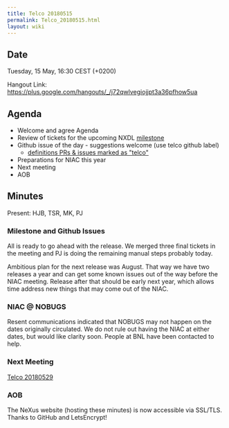 ```yaml
---
title: Telco 20180515
permalink: Telco_20180515.html
layout: wiki
---
```


Date
----

Tuesday, 15 May, 16:30 CEST (+0200)

<!-- end of autogeneration -->

Hangout Link:
<https://plus.google.com/hangouts/_/j72qwlvegiojjpt3a36pfhow5ua>


Agenda
------

-   Welcome and agree Agenda
-   Review of tickets for the upcoming NXDL [milestone](https://github.com/nexusformat/definitions/milestones)
-   Github issue of the day - suggestions welcome (use telco github label)
    - [definitions PRs & issues marked as "telco"](https://github.com/nexusformat/definitions/labels/telco)
-   Preparations for NIAC this year
-   Next meeting
-   AOB

Minutes
-------

Present: HJB, TSR, MK, PJ

### Milestone and Github Issues

All is ready to go ahead with the release. We merged three final tickets in the meeting and PJ is doing the remaining manual steps probably today.

Ambitious plan for the next release was August. That way we have two releases a year and can get some known issues out of the way before the NIAC meeting.
Release after that should be early next year, which allows time address new things that may come out of the NIAC.

### NIAC @ NOBUGS

Resent communications indicated that NOBUGS may not happen on the dates originally circulated. We do not rule out having the NIAC at either dates, but would like clarity soon.
People at BNL have been contacted to help.

### Next Meeting
[Telco 20180529](Telco_20180529.html)

### AOB

The NeXus website (hosting these minutes) is now accessible via SSL/TLS. Thanks to GitHub and LetsEncrypt!
